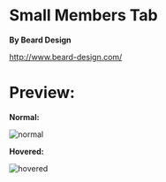 # Small Members Tab
**By Beard Design**

http://www.beard-design.com/
# Preview:
**Normal:**

![normal](http://i.imgur.com/cmMHvCD.png)

**Hovered:**

![hovered](http://i.imgur.com/fw0iEZd.png)
